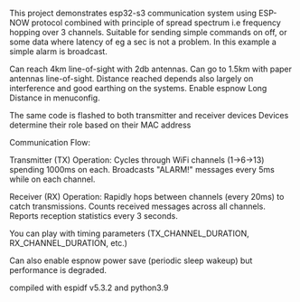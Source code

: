
This project demonstrates esp32-s3 communication system using ESP-NOW protocol combined with principle of spread spectrum i.e frequency hopping over 3 channels. 
Suitable for sending simple commands on off, or some data where latency of eg a sec is not a problem.
In this example a simple alarm is broadcast.

Can reach 4km line-of-sight with 2db antennas. Can go to 1.5km with paper antennas line-of-sight.
Distance reached depends also largely on interference and good earthing on the systems.
Enable espnow Long Distance in menuconfig.

The same code is flashed to both transmitter and receiver devices
Devices determine their role based on their MAC address

Communication Flow:

Transmitter (TX) Operation:
Cycles through WiFi channels (1→6→13) spending 1000ms on each.
Broadcasts "ALARM!" messages every 5ms while on each channel.

Receiver (RX) Operation:
Rapidly hops between channels (every 20ms) to catch transmissions.
Counts received messages across all channels.
Reports reception statistics every 3 seconds.

You can play with timing parameters (TX_CHANNEL_DURATION, RX_CHANNEL_DURATION, etc.)

Can also enable espnow power save (periodic sleep wakeup) but performance is degraded.

compiled with espidf v5.3.2 and python3.9
